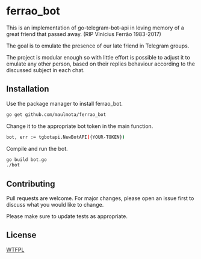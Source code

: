 # ferrao_bot

This is an implementation of go-telegram-bot-api in loving memory of a great friend that passed away. (RIP Vinícius Ferrão 1983-2017)

The goal is to emulate the presence of our late friend in Telegram groups.

The project is modular enough so with little effort is possible to adjust it to emulate any other person, based on their replies behaviour according to the discussed subject in each chat.

## Installation

Use the package manager to install ferrao_bot.

```bash
go get github.com/maulmota/ferrao_bot
```

Change it to the appropriate bot token in the main function.

```bash
bot, err := tgbotapi.NewBotAPI({YOUR-TOKEN})
```

Compile and run the bot.

```bash
go build bot.go
./bot
```


## Contributing
Pull requests are welcome. For major changes, please open an issue first to discuss what you would like to change.

Please make sure to update tests as appropriate.

## License
[WTFPL](http://www.wtfpl.net/)

